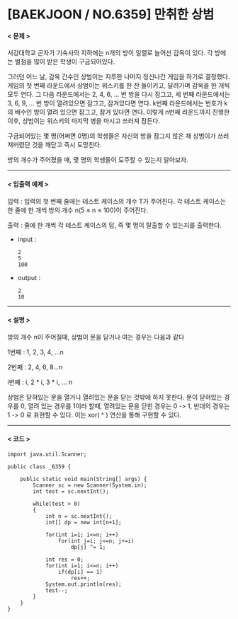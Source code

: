 # [BAEKJOON / NO.6359] 만취한 상범

#### < 문제 >

서강대학교 곤자가 기숙사의 지하에는 n개의 방이 일렬로 늘어선 감옥이 있다. 각 방에는 벌점을 많이 받은 학생이 구금되어있다.

그러던 어느 날, 감옥 간수인 상범이는 지루한 나머지 정신나간 게임을 하기로 결정했다. 게임의 첫 번째 라운드에서 상범이는 위스키를 한 잔 들이키고, 달려가며 감옥을 한 개씩 모두 연다. 그 다음 라운드에서는 2, 4, 6, ... 번 방을 다시 잠그고, 세 번째 라운드에서는 3, 6, 9, ... 번 방이 열려있으면 잠그고, 잠겨있다면 연다. k번째 라운드에서는 번호가 k의 배수인 방이 열려 있으면 잠그고, 잠겨 있다면 연다. 이렇게 n번째 라운드까지 진행한 이후, 상범이는 위스키의 마지막 병을 마시고 쓰러져 잠든다.

구금되어있는 몇 명(어쩌면 0명)의 학생들은 자신의 방을 잠그지 않은 채 상범이가 쓰러져버렸단 것을 깨닫고 즉시 도망친다.

방의 개수가 주어졌을 때, 몇 명의 학생들이 도주할 수 있는지 알아보자.

----

#### < 입출력 예제 >

입력 : 입력의 첫 번째 줄에는 테스트 케이스의 개수 T가 주어진다. 각 테스트 케이스는 한 줄에 한 개씩 방의 개수 n(5 ≤ n ≤ 100)이 주어진다.

출력 :  줄에 한 개씩 각 테스트 케이스의 답, 즉 몇 명이 탈출할 수 있는지를 출력한다.

* input : 

  ```
  2
  5
  100
  ```

* output : 

  ```
  2
  10
  ```

----

#### < 설명 >

방의 개수 n이 주어질때, 상범이 문을 닫거나 여는 경우는 다음과 같다

1번째 : 1, 2, 3, 4, ...n

2번째 : 2, 4, 6, 8...n

i번째 : i, 2 * i, 3 * i, ... n

상범은 닫혀있는 문을 열거나 열려있는 문을 닫는 것밖에 하지 못한다. 문이 닫혀있는 경우를 0, 열려 있는 경우를 1이라 할때, 열려있는 문을 닫힌 경우는 0 -> 1, 반대의 경우는 1 -> 0 로 표현할 수 있다. 이는 xor( ^ ) 연산을 통해 구현할 수 있다.

----

#### < 코드 >

```
import java.util.Scanner;

public class _6359 {

    public static void main(String[] args) {
        Scanner sc = new Scanner(System.in);
        int test = sc.nextInt();

        while(test > 0)
        {
            int n = sc.nextInt();
            int[] dp = new int[n+1];

            for(int i=1; i<=n; i++)
                for(int j=i; j<=n; j+=i)
                    dp[j] ^= 1;

            int res = 0;
            for(int i=1; i<=n; i++)
                if(dp[i] == 1)
                    res++;
            System.out.println(res);
            test--;
        }
    }
}
```

